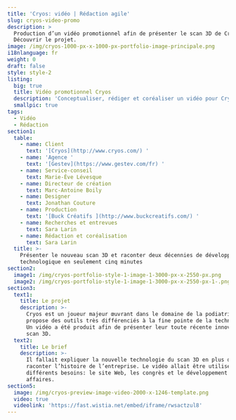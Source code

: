 ```yaml
---
title: 'Cryos: vidéo | Rédaction agile'
slug: cryos-video-promo
description: >
  Production d’un vidéo promotionnel afin de présenter le scan 3D de Cryos.
  Découvrir le projet. 
image: /img/cryos-1000-px-x-1000-px-portfolio-image-principale.png
i18nlanguage: fr
weight: 0
draft: false
style: style-2
listing:
  big: true
  title: Vidéo promotionnel Cryos
  description: 'Conceptualiser, rédiger et coréaliser un vidéo pour Cryos'
  smallpic: true
tags:
  - Vidéo
  - Rédaction
section1:
  table:
    - name: Client
      text: '[Cryos](http://www.cryos.com/) '
    - name: 'Agence '
      text: '[Gestev](https://www.gestev.com/fr) '
    - name: Service-conseil
      text: Marie-Ève Lévesque
    - name: Directeur de création
      text: Marc-Antoine Boily
    - name: Designer
      text: Jonathan Couture
    - name: Production
      text: '[Buck Créatifs ](http://www.buckcreatifs.com/) '
    - name: Recherches et entrevues
      text: Sara Larin
    - name: Rédaction et coréalisation
      text: Sara Larin
  title: >-
    Présenter le nouveau scan 3D et raconter deux décennies de développement
    technologique en seulement cinq minutes
section2:
  image1: /img/cryos-portfolio-style-1-image-1-3000-px-x-2550-px.png
  image2: /img/cryos-portfolio-style-1-image-1-3000-px-x-2550-px-1-.png
section3:
  text1:
    title: Le projet
    description: >-
      Cryos est un joueur majeur œuvrant dans le domaine de la podiatrie qui
      propose des outils très différenciés à la fine pointe de la technologie.
      Un vidéo a été produit afin de présenter leur toute récente innovation, le
      scan 3D.
  text2:
    title: Le brief
    description: >-
      Il fallait expliquer la nouvelle technologie du scan 3D en plus de
      raconter l’histoire de l’entreprise. Le vidéo allait être utilisé pour
      différents besoins: le site Web, les congrès et le développement des
      affaires. 
section5:
  image: /img/cryos-preview-image-video-2000-x-1246-template.png
  video: true
  videolink: 'https://fast.wistia.net/embed/iframe/rwsactzul8'
---
```


